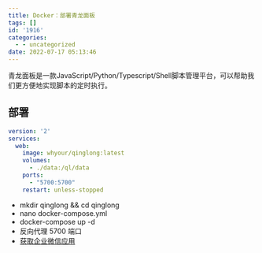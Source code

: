 ```yaml
---
title: Docker：部署青龙面板
tags: []
id: '1916'
categories:
  - - uncategorized
date: 2022-07-17 05:13:46
---
```


青龙面板是一款JavaScript/Python/Typescript/Shell脚本管理平台，可以帮助我们更方便地实现脚本的定时执行。

## 部署

```yml
version: '2'
services:
  web:
    image: whyour/qinglong:latest
    volumes:
      - ./data:/ql/data
    ports:
      - "5700:5700"
    restart: unless-stopped
```

*   mkdir qinglong && cd qinglong
*   nano docker-compose.yml
*   docker-compose up -d
*   反向代理 5700 端口
*   [获取企业微信应用](https://limour.top/1508.html)